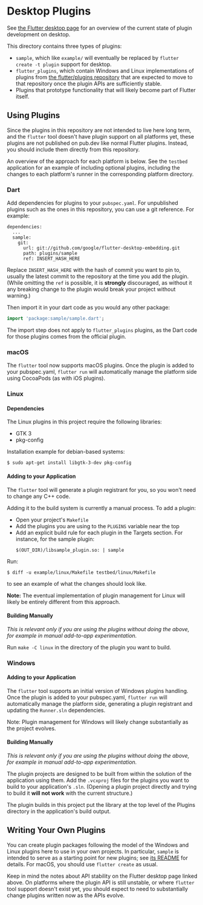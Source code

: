 # Desktop Plugins

See [the Flutter desktop
page](https://github.com/flutter/flutter/wiki/Desktop-shells#plugins)
for an overview of the current state of plugin development on desktop.

This directory contains three types of plugins:
* `sample`, which like `example/` will eventually be replaced by
  `flutter create -t plugin` support for desktop.
* `flutter_plugins`, which contain Windows and Linux implementations of plugins
  from [the flutter/plugins repository](https://github.com/flutter/plugins)
  that are expected to move to that repository once the plugin APIs are
  sufficiently stable.
* Plugins that prototype functionality that will likely become part of
  Flutter itself.

## Using Plugins

Since the plugins in this repository are not intended to live here long term,
and the `flutter` tool doesn't have plugin support on all platforms yet, these
plugins are not published on pub.dev like normal Flutter plugins. Instead, you
should include them directly from this repository.

An overview of the approach for each platform is below. See the `testbed`
application for an example of including optional plugins, including the changes
to each platform's runner in the corresponding platform directory.

### Dart

Add dependencies for plugins to your `pubspec.yaml`. For unpublished plugins
such as the ones in this repository, you can use a git reference. For example:

```
dependencies:
  ...
  sample:
    git:
      url: git://github.com/google/flutter-desktop-embedding.git
      path: plugins/sample
      ref: INSERT_HASH_HERE
```

Replace `INSERT_HASH_HERE` with the hash of commit you want to pin to,
usually the latest commit to the repository at the time you add the plugin.
(While omitting the `ref` is possible, it is **strongly** discouraged, as
without it any breaking change to the plugin would break your project
without warning.)

Then import it in your dart code as you would any other package:
```dart
import 'package:sample/sample.dart';
```

The import step does not apply to `flutter_plugins` plugins, as the
Dart code for those plugins comes from the official plugin.

### macOS

The `flutter` tool now supports macOS plugins. Once the plugin is added to
your pubspec.yaml, `flutter run` will automatically manage the platform side
using CocoaPods (as with iOS plugins).

### Linux

#### Dependencies

The Linux plugins in this project require the following libraries:

* GTK 3
* pkg-config

Installation example for debian-based systems:

```
$ sudo apt-get install libgtk-3-dev pkg-config
```

#### Adding to your Application

The `flutter` tool will generate a plugin registrant for you, so you
won't need to change any C++ code.

Adding it to the build system is currently a manual process. To add a plugin:
- Open your project's `Makefile`
- Add the plugins you are using to the `PLUGINS` variable near the top
- Add an explicit build rule for each plugin in the Targets section. For
  instance, for the sample plugin:
  ```
  $(OUT_DIR)/libsample_plugin.so: | sample
  ```

Run:
```
$ diff -u example/linux/Makefile testbed/linux/Makefile
```
to see an example of what the changes should look like.

**Note:** The eventual implementation of plugin management for Linux will
likely be entirely different from this approach.

#### Building Manually

*This is relevant only if you are using the plugins without doing the above,
for example in manual add-to-app experimentation.*

Run `make -C linux` in the directory of the plugin you want to build.

### Windows

#### Adding to your Application

The `flutter` tool supports an initial version of Windows plugins handling.
Once the plugin is added to your pubspec.yaml, `flutter run` will automatically
manage the platform side, generating a plugin registrant and updating the
`Runner.sln` dependencies.

Note: Plugin management for Windows will likely change substantially
as the project evolves.

#### Building Manually

*This is relevant only if you are using the plugins without doing the above,
for example in manual add-to-app experimentation.*

The plugin projects are designed to be built from within the solution of
the application using them. Add the `.vcxproj` files for the plugins you want
to build to your application's `.sln`. (Opening a plugin project directly
and trying to build it **will not work** with the current structure.)

The plugin builds in this project put the library at the top level of the
Plugins directory in the application's build output.

## Writing Your Own Plugins

You can create plugin packages following the model of the Windows and Linux
plugins here to use in your own projects. In particular, `sample`
is intended to serve as a starting point for new plugins; see
[its README](sample/README.md) for details. For macOS,
you should use `flutter create` as usual.

Keep in mind the notes about API stability on the Flutter desktop page
linked above. On platforms where the plugin API is still unstable, or
where `flutter` tool support doesn't exist yet, you should expect to
need to substantially change plugins written now as the APIs evolve.
